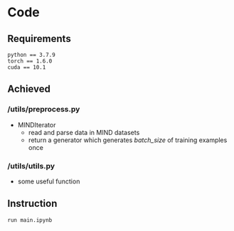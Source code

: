 # Code
## Requirements
```shell
python == 3.7.9
torch == 1.6.0
cuda == 10.1
```
## Achieved
### /utils/preprocess.py
- MINDIterator
  - read and parse data in MIND datasets
  - return a generator which generates *batch_size* of training examples once

### /utils/utils.py
  - some useful function
 
## Instruction
```shell
run main.ipynb
```